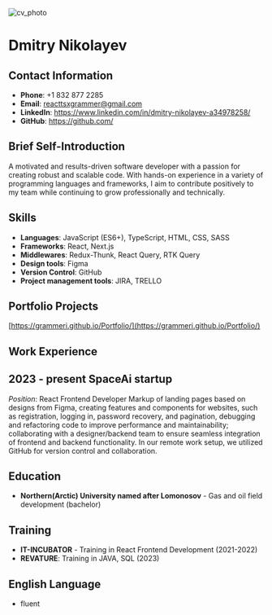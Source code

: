 
![cv_photo](https://github.com/Grammeri/rsschool-cv/assets/89168093/536c8210-fae8-4176-a9f3-255e69b3fefe)

# Dmitry Nikolayev

## Contact Information
- **Phone**: +1 832 877 2285
- **Email**: reacttsxgrammer@gmail.com
- **LinkedIn**: https://www.linkedin.com/in/dmitry-nikolayev-a34978258/
- **GitHub**: https://github.com/

## Brief Self-Introduction
A motivated and results-driven software developer with a passion for creating robust and scalable code. With hands-on experience in a variety of programming languages and frameworks, I aim to contribute positively to my team while continuing to grow professionally and technically.

## Skills
- **Languages**: JavaScript (ES6+), TypeScript, HTML, CSS, SASS
- **Frameworks**: React, Next.js
- **Middlewares**: Redux-Thunk, React Query, RTK Query
- **Design tools**: Figma
- **Version Control**: GitHub
- **Project management tools**: JIRA, TRELLO

## Portfolio Projects
[https://grammeri.github.io/Portfolio/](https://grammeri.github.io/Portfolio/)

## Work Experience
## 2023 - present SpaceAi startup
_Position_: React Frontend Developer
Markup of landing pages based on designs from Figma, creating features and components for websites, such as registration, logging in, password recovery, and pagination, debugging and refactoring code to improve performance and maintainability; collaborating with a designer/backend team to ensure seamless integration of frontend and backend functionality. In our remote work setup, we utilized GitHub for version control and collaboration.

## Education
- **Northern(Arctic) University named after Lomonosov** - Gas and oil field development (bachelor)


## Training
- **IT-INCUBATOR** - Training in React Frontend Development (2021-2022)
- **REVATURE**: Training in JAVA, SQL (2023)

## English Language
- fluent
